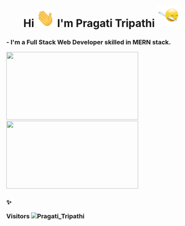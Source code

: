 # <center> Hi <a href="url"><img src="https://github.com/pragati-tripathi05/pragati-tripathi05/blob/main/Hi.gif" height="48" width="48" ></a> I'm Pragati Tripathi <a href="url"><img src="https://github.com/pragati-tripathi05/pragati-tripathi05/blob/main/dabbing.gif" height="58" width="58" marginTop="60"></a> </center>
### - I'm a Full Stack Web Developer skilled in MERN stack.

<!-- [![Pragati's GitHub stats](https://github-readme-stats.vercel.app/api?username=pragati-tripathi05)](https://github.com/anuraghazra/github-readme-stats) -->

<a href="https://github.com/pragati-tripathi05">
  <img height="180em" width="350em" margin-right="20px" src="https://github-readme-stats.vercel.app/api?username=pragati-tripathi05&theme=buefy&show_icons=true" />
  <img height="180em" width="350em" src="https://github-readme-stats.vercel.app/api/top-langs/?username=pragati-tripathi05&theme=buefy&layout=compact" />
</a>

### ✨<p> Visitors <img src="https://komarev.com/ghpvc/?username=pragati-tripathi05" alt="Pragati_Tripathi" /> </p>








<!-- Tools gif -->
<!-- https://github.com/kautukkundan/Awesome-Profile-README-templates/blob/master/short-and-sweet/SAchu47.md-->


<!--
**pragati-tripathi05/pragati-tripathi05** is a ✨ _special_ ✨ repository because its `README.md` (this file) appears on your GitHub profile.

Here are some ideas to get you started:

- 🔭 I’m currently working on ...
- 🌱 I’m currently learning ...
- 👯 I’m looking to collaborate on ...
- 🤔 I’m looking for help with ...
- 💬 Ask me about ...
- 📫 How to reach me: ...
- 😄 Pronouns: ...
- ⚡ Fun fact: ...
-->
